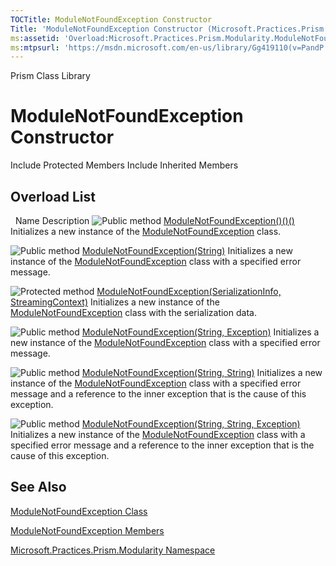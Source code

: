 ```yaml
---
TOCTitle: ModuleNotFoundException Constructor
Title: 'ModuleNotFoundException Constructor (Microsoft.Practices.Prism.Modularity)'
ms:assetid: 'Overload:Microsoft.Practices.Prism.Modularity.ModuleNotFoundException.\#ctor'
ms:mtpsurl: 'https://msdn.microsoft.com/en-us/library/Gg419110(v=PandP.50)'
---
```


Prism Class Library

ModuleNotFoundException Constructor
===================================

Include Protected Members
Include Inherited Members

Overload List
-------------

<span id="overloadMembersTableToggle"></span>
 
Name
Description
![](https://msdn.microsoft.com/en-us/Gg419110.pubmethod(en-us,PandP.50).gif "Public method")
[ModuleNotFoundException()()()](https://msdn.microsoft.com/m:microsoft.practices.prism.modularity.modulenotfoundexception.)
Initializes a new instance of the [ModuleNotFoundException](https://msdn.microsoft.com/t:microsoft.practices.prism.modularity.modulenotfoundexception) class.

![](https://msdn.microsoft.com/en-us/Gg419110.pubmethod(en-us,PandP.50).gif "Public method")
[ModuleNotFoundException(String)](https://msdn.microsoft.com/m:microsoft.practices.prism.modularity.modulenotfoundexception.)
Initializes a new instance of the [ModuleNotFoundException](https://msdn.microsoft.com/t:microsoft.practices.prism.modularity.modulenotfoundexception) class with a specified error message.

![](https://msdn.microsoft.com/en-us/Gg419110.protmethod(en-us,PandP.50).gif "Protected method")
[ModuleNotFoundException(SerializationInfo, StreamingContext)](https://msdn.microsoft.com/m:microsoft.practices.prism.modularity.modulenotfoundexception.)
Initializes a new instance of the [ModuleNotFoundException](https://msdn.microsoft.com/t:microsoft.practices.prism.modularity.modulenotfoundexception) class with the serialization data.

![](https://msdn.microsoft.com/en-us/Gg419110.pubmethod(en-us,PandP.50).gif "Public method")
[ModuleNotFoundException(String, Exception)](https://msdn.microsoft.com/m:microsoft.practices.prism.modularity.modulenotfoundexception.)
Initializes a new instance of the [ModuleNotFoundException](https://msdn.microsoft.com/t:microsoft.practices.prism.modularity.modulenotfoundexception) class with a specified error message.

![](https://msdn.microsoft.com/en-us/Gg419110.pubmethod(en-us,PandP.50).gif "Public method")
[ModuleNotFoundException(String, String)](https://msdn.microsoft.com/m:microsoft.practices.prism.modularity.modulenotfoundexception.)
Initializes a new instance of the [ModuleNotFoundException](https://msdn.microsoft.com/t:microsoft.practices.prism.modularity.modulenotfoundexception) class with a specified error message and a reference to the inner exception that is the cause of this exception.

![](https://msdn.microsoft.com/en-us/Gg419110.pubmethod(en-us,PandP.50).gif "Public method")
[ModuleNotFoundException(String, String, Exception)](https://msdn.microsoft.com/m:microsoft.practices.prism.modularity.modulenotfoundexception.)
Initializes a new instance of the [ModuleNotFoundException](https://msdn.microsoft.com/t:microsoft.practices.prism.modularity.modulenotfoundexception) class with a specified error message and a reference to the inner exception that is the cause of this exception.

See Also
--------

<span id="seeAlsoToggle"></span>
[ModuleNotFoundException Class](https://msdn.microsoft.com/t:microsoft.practices.prism.modularity.modulenotfoundexception)

[ModuleNotFoundException Members](https://msdn.microsoft.com/allmembers.t:microsoft.practices.prism.modularity.modulenotfoundexception)

[Microsoft.Practices.Prism.Modularity Namespace](https://msdn.microsoft.com/n:microsoft.practices.prism.modularity)

